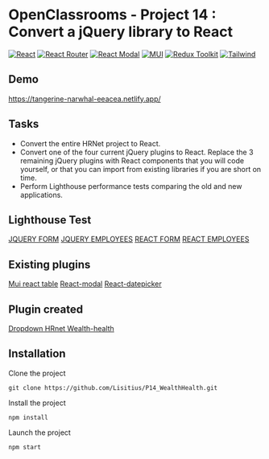 # OpenClassrooms - Project 14 : Convert a jQuery library to React

[![React](https://img.shields.io/badge/React-18.2.0-9cf)](https://fr.reactjs.org/)
[![React Router](https://img.shields.io/badge/React--router--dom-6.14.0-red)](https://reactrouter.com/en/main)
[![React Modal](https://img.shields.io/badge/React--modal-30.1.0-green)](https://www.npmjs.com/package/react-modal)
[![MUI](https://img.shields.io/badge/MUI-5.14.18-pink)](https://mui.com/material-ui/)
[![Redux Toolkit](https://img.shields.io/badge/ReduxToolkit-1.9.7-purple)](https://redux-toolkit.js.org/)
[![Tailwind](https://img.shields.io/badge/Tailwind-3.3.3-blue)](https://tailwindcss.com/)

## Demo

https://tangerine-narwhal-eeacea.netlify.app/

## Tasks

- Convert the entire HRNet project to React.
- Convert one of the four current jQuery plugins to React. Replace the 3 remaining jQuery plugins with React components that you will code yourself, or that you can import from existing libraries if you are short on time.
- Perform Lighthouse performance tests comparing the old and new applications.

## Lighthouse Test

[JQUERY FORM](https://github.com/Lisitius/P14_WealthHealth/blob/main/src/assets/lighthouse_jquery_addpage.png)
[JQUERY EMPLOYEES](https://github.com/Lisitius/P14_WealthHealth/blob/main/src/assets/lighthouse_jquery_table.png)
[REACT FORM](https://github.com/Lisitius/P14_WealthHealth/blob/main/src/assets/lighthouse_react_addpage.png)
[REACT EMPLOYEES](https://github.com/Lisitius/P14_WealthHealth/blob/main/src/assets/lighthouse_react_home.png)

## Existing plugins

[Mui react table](https://mui.com/material-ui/react-table/)
[React-modal](https://www.npmjs.com/package/react-modal)
[React-datepicker](https://www.npmjs.com/package/react-datepicker)

## Plugin created

[Dropdown HRnet Wealth-health](https://github.com/Lisitius/p14-package-dropdown-wealth-health)

## Installation

Clone the project

```
git clone https://github.com/Lisitius/P14_WealthHealth.git
```

Install the project

```
npm install
```

Launch the project

```
npm start
```
